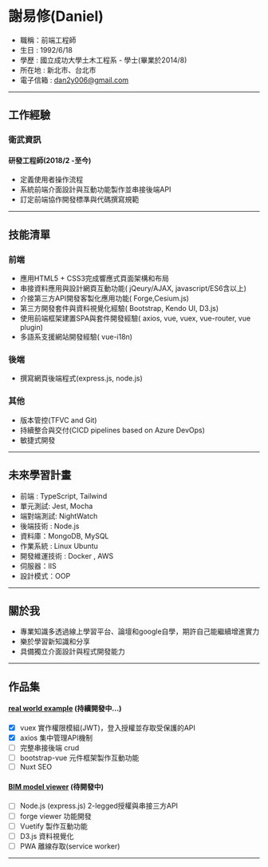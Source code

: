 # 謝易修(Daniel)
 
+ 職稱：前端工程師 
+ 生日 : 1992/6/18 
+ 學歷 : 國立成功大學土木工程系 - 學士(畢業於2014/8) 
+ 所在地 : 新北市、台北市 
+ 電子信箱 : dan2y006@gmail.com 

 * * *

## 工作經驗 
### 衛武資訊
#### 研發工程師(2018/2 -至今)
+ 定義使用者操作流程 
+ 系統前端介面設計與互動功能製作並串接後端API 
+ 訂定前端協作開發標準與代碼撰寫規範 

* * * 
  
## 技能清單 

### 前端 

+ 應用HTML5 + CSS3完成響應式頁面架構和布局 
+  串接資料應用與設計網頁互動功能( jQeury/AJAX, javascript/ES6含以上) 
+ 介接第三方API開發客製化應用功能( Forge,Cesium.js) 
+ 第三方開發套件與資料視覺化經驗( Bootstrap, Kendo UI, D3.js)
+ 使用前端框架建置SPA與套件開發經驗( axios, vue, vuex, vue-router, vue plugin) 
+ 多語系支援網站開發經驗( vue-i18n) 

### 後端 

+ 撰寫網頁後端程式(express.js, node.js) 

### 其他 
+ 版本管控(TFVC and Git) 
+ 持續整合與交付(CICD pipelines based on Azure DevOps) 
+ 敏捷式開發 

* * *

## 未來學習計畫 

+ 前端 : TypeScript, Tailwind 
+ 單元測試: Jest, Mocha
+ 端對端測試: NightWatch
+ 後端技術 : Node.js 
+ 資料庫：MongoDB, MySQL 
+ 作業系統 : Linux Ubuntu 
+ 開發維運技術 : Docker , AWS
+ 伺服器：IIS 
+ 設計模式：OOP 

* * *

## 關於我 

+ 專業知識多透過線上學習平台、論壇和google自學，期許自己能繼續增進實力 
+  樂於學習新知識和分享 
+ 具備獨立介面設計與程式開發能力 

 * * *


## 作品集

#### [real world example](https://danielhsieh0618.github.io/real-world-vue/#/) (持續開發中...)
+ [x] vuex 實作權限模組(JWT)，登入授權並存取受保護的API
+ [x] axios 集中管理API機制
+ [ ] 完整串接後端 crud
+ [ ] bootstrap-vue 元件框架製作互動功能
+ [ ] Nuxt SEO

#### [BIM model viewer]() (待開發中)
+ [ ] Node.js (express.js) 2-legged授權與串接三方API
+ [ ] forge viewer 功能開發
+ [ ] Vuetify 製作互動功能
+ [ ] D3.js 資料視覺化
+ [ ] PWA 離線存取(service worker)

 * * *
